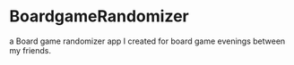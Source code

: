 # BoardgameRandomizer
a Board game randomizer app I created for board game evenings between my friends.
